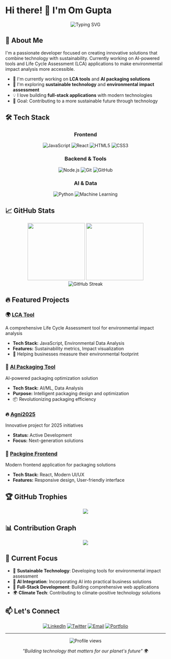 # Hi there! 👋 I'm Om Gupta

<div align="center">
  <img src="https://readme-typing-svg.herokuapp.com?font=Fira+Code&pause=1000&color=2F81F7&center=true&vCenter=true&width=435&lines=Full-Stack+Developer;AI+%26+Sustainability+Enthusiast;Building+Innovative+Solutions" alt="Typing SVG" />
</div>

## 🚀 About Me

I'm a passionate developer focused on creating innovative solutions that combine technology with sustainability. Currently working on AI-powered tools and Life Cycle Assessment (LCA) applications to make environmental impact analysis more accessible.

- 🔭 I'm currently working on **LCA tools** and **AI packaging solutions**
- 🌱 I'm exploring **sustainable technology** and **environmental impact assessment**
- 💡 I love building **full-stack applications** with modern technologies
- 🎯 Goal: Contributing to a more sustainable future through technology

## 🛠️ Tech Stack

<div align="center">

### Frontend
![JavaScript](https://img.shields.io/badge/JavaScript-F7DF1E?style=for-the-badge&logo=javascript&logoColor=black)
![React](https://img.shields.io/badge/React-20232A?style=for-the-badge&logo=react&logoColor=61DAFB)
![HTML5](https://img.shields.io/badge/HTML5-E34F26?style=for-the-badge&logo=html5&logoColor=white)
![CSS3](https://img.shields.io/badge/CSS3-1572B6?style=for-the-badge&logo=css3&logoColor=white)

### Backend & Tools
![Node.js](https://img.shields.io/badge/Node.js-43853D?style=for-the-badge&logo=node.js&logoColor=white)
![Git](https://img.shields.io/badge/Git-F05032?style=for-the-badge&logo=git&logoColor=white)
![GitHub](https://img.shields.io/badge/GitHub-100000?style=for-the-badge&logo=github&logoColor=white)

### AI & Data
![Python](https://img.shields.io/badge/Python-3776AB?style=for-the-badge&logo=python&logoColor=white)
![Machine Learning](https://img.shields.io/badge/Machine%20Learning-FF6F00?style=for-the-badge&logo=tensorflow&logoColor=white)

</div>

## 📈 GitHub Stats

<div align="center">
  <img height="180em" src="https://github-readme-stats.vercel.app/api?username=omgupta4510&show_icons=true&theme=tokyonight&include_all_commits=true&count_private=true"/>
  <img height="180em" src="https://github-readme-stats.vercel.app/api/top-langs/?username=omgupta4510&layout=compact&theme=tokyonight"/>
</div>

<div align="center">
  <img src="https://github-readme-streak-stats.herokuapp.com/?user=omgupta4510&theme=tokyonight" alt="GitHub Streak" />
</div>

## 🔥 Featured Projects

### 🌍 [LCA Tool](https://github.com/omgupta4510/lca-tool)
A comprehensive Life Cycle Assessment tool for environmental impact analysis
- **Tech Stack:** JavaScript, Environmental Data Analysis
- **Features:** Sustainability metrics, Impact visualization
- 🌱 Helping businesses measure their environmental footprint

### 🤖 [AI Packaging Tool](https://github.com/omgupta4510/AI_Tool_BerlinPackaaging)
AI-powered packaging optimization solution
- **Tech Stack:** AI/ML, Data Analysis
- **Purpose:** Intelligent packaging design and optimization
- 📦 Revolutionizing packaging efficiency

### 🔥 [Agni2025](https://github.com/omgupta4510/Agni2025)
Innovative project for 2025 initiatives
- **Status:** Active Development
- **Focus:** Next-generation solutions

### 🎨 [Packgine Frontend](https://github.com/omgupta4510/Packgine_Frontend)
Modern frontend application for packaging solutions
- **Tech Stack:** React, Modern UI/UX
- **Features:** Responsive design, User-friendly interface

## 🏆 GitHub Trophies
<div align="center">
  <img src="https://github-profile-trophy.vercel.app/?username=omgupta4510&theme=tokyonight&no-frame=false&no-bg=false&margin-w=4" />
</div>

## 📊 Contribution Graph
<div align="center">
  <img src="https://github-readme-activity-graph.vercel.app/graph?username=omgupta4510&theme=tokyo-night&bg_color=0D1117&color=7C3AED&line=7C3AED&point=FFFFFF&area=true&hide_border=true" />
</div>

## 🌟 Current Focus

- 🔬 **Sustainable Technology**: Developing tools for environmental impact assessment
- 🤖 **AI Integration**: Incorporating AI into practical business solutions  
- 📱 **Full-Stack Development**: Building comprehensive web applications
- 🌍 **Climate Tech**: Contributing to climate-positive technology solutions

## 📫 Let's Connect

<div align="center">

[![LinkedIn](https://img.shields.io/badge/LinkedIn-0077B5?style=for-the-badge&logo=linkedin&logoColor=white)](https://linkedin.com/in/yourprofile)
[![Twitter](https://img.shields.io/badge/Twitter-1DA1F2?style=for-the-badge&logo=twitter&logoColor=white)](https://twitter.com/yourhandle)
[![Email](https://img.shields.io/badge/Email-D14836?style=for-the-badge&logo=gmail&logoColor=white)](mailto:your.email@example.com)
[![Portfolio](https://img.shields.io/badge/Portfolio-FF5722?style=for-the-badge&logo=todoist&logoColor=white)](https://yourportfolio.com)

</div>

---

<div align="center">
  <img src="https://komarev.com/ghpvc/?username=omgupta4510&label=Profile%20views&color=0e75b6&style=flat" alt="Profile views" />
  
  *"Building technology that matters for our planet's future"* 🌍
</div>
